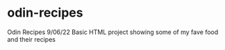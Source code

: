# odin-recipes
Odin Recipes 9/06/22 
Basic HTML project showing some of my fave food and their recipes